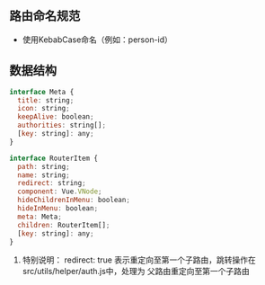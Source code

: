 ## 路由命名规范
- 使用KebabCase命名（例如：person-id）

## 数据结构
```javascript
interface Meta {
  title: string;
  icon: string;
  keepAlive: boolean;
  authorities: string[];
  [key: string]: any;
}

interface RouterItem {
  path: string;
  name: string;
  redirect: string;
  component: Vue.VNode;
  hideChildrenInMenu: boolean;
  hideInMenu: boolean;
  meta: Meta;
  children: RouterItem[];
  [key: string]: any;
}
```
1. 特别说明： redirect: true 表示重定向至第一个子路由，跳转操作在src/utils/helper/auth.js中，处理为 父路由重定向至第一个子路由
